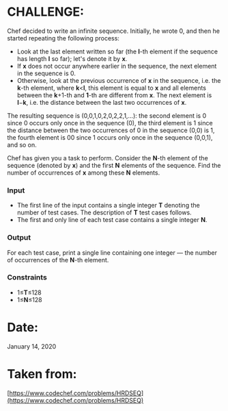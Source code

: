 ﻿# CHALLENGE:
Chef decided to write an infinite sequence. Initially, he wrote  0, and then he started repeating the following process:

-   Look at the last element written so far (the  **l**-th element if the sequence has length  **l**  so far); let's denote it by  **x**.
-   If  **x**  does not occur anywhere earlier in the sequence, the next element in the sequence is  0.
-   Otherwise, look at the previous occurrence of  **x**  in the sequence, i.e. the  **k**-th element, where  **k**<**l**, this element is equal to  **x**  and all elements between the  **k**+1-th and  **1**-th are different from  **x**. The next element is  **l**−**k**, i.e. the distance between the last two occurrences of  **x**.

The resulting sequence is  (0,0,1,0,2,0,2,2,1,…): the second element is  0  since  0  occurs only once in the sequence  (0), the third element is  1  since the distance between the two occurrences of  0  in the sequence  (0,0)  is  1, the fourth element is  00  since  1  occurs only once in the sequence  (0,0,1), and so on.

Chef has given you a task to perform. Consider the  **N**-th element of the sequence (denoted by  **x**) and the first  **N**  elements of the sequence. Find the number of occurrences of  **x**  among these  **N**  elements.

### Input

-   The first line of the input contains a single integer  **T** denoting the number of test cases. The description of  **T**  test cases follows.
-   The first and only line of each test case contains a single integer  **N**.

### Output

For each test case, print a single line containing one integer ― the number of occurrences of the  **N**-th element.

### Constraints

-   1≤**T**≤128
-   1≤**N**≤128
 # Date:
January 14, 2020
# Taken from: 

[https://www.codechef.com/problems/HRDSEQ](https://www.codechef.com/problems/HRDSEQ)
